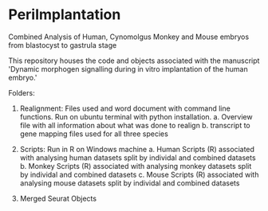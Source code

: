 # PeriImplantation
Combined Analysis of Human, Cynomolgus Monkey and Mouse embryos from blastocyst to gastrula stage

This repository houses the code and objects associated with the manuscript 'Dynamic morphogen signalling during in vitro implantation of the human embryo.'

Folders:

1. Realignment: Files used and word document with command line functions. Run on ubuntu terminal with python installation.
  a. Overview file with all information about what was done to realign
  b. transcript to gene mapping files used for all three species

2. Scripts: Run in R on Windows machine
  a. Human
    Scripts (R) associated with analysing human datasets split by individal and combined datasets
  b. Monkey
    Scripts (R) associated with analysing monkey datasets split by individal and combined datasets
  c. Mouse
    Scripts (R) associated with analysing mouse datasets split by individal and combined datasets

3. Merged Seurat Objects
